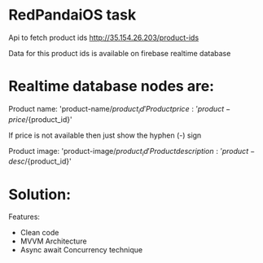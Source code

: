 # RedPandaiOS task

Api to fetch product ids http://35.154.26.203/product-ids

Data for this product ids is available on firebase realtime database

# Realtime database nodes are:

Product name: 'product-name/${product_id}'
Product price: 'product-price/${product_id}'
    
If price is not available then just show the hyphen (-) sign
    
Product image: 'product-image/${product_id}'
Product description: 'product-desc/${product_id}'

# Solution:
Features: 
- Clean code
- MVVM Architecture
- Async await Concurrency technique
